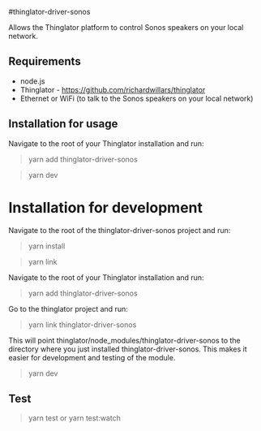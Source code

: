 #thinglator-driver-sonos

Allows the Thinglator platform to control Sonos speakers on your local network.

## Requirements

* node.js
* Thinglator - https://github.com/richardwillars/thinglator
* Ethernet or WiFi (to talk to the Sonos speakers on your local network)

## Installation for usage

Navigate to the root of your Thinglator installation and run:

> yarn add thinglator-driver-sonos

> yarn dev

# Installation for development

Navigate to the root of the thinglator-driver-sonos project and run:

> yarn install

> yarn link

Navigate to the root of your Thinglator installation and run:

> yarn add thinglator-driver-sonos

Go to the thinglator project and run:

> yarn link thinglator-driver-sonos

This will point thinglator/node_modules/thinglator-driver-sonos to the directory where you just installed thinglator-driver-sonos. This makes it easier for development and testing of the module.

> yarn dev

## Test

> yarn test
> or
> yarn test:watch
